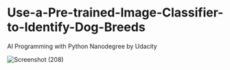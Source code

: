 # Use-a-Pre-trained-Image-Classifier-to-Identify-Dog-Breeds
AI Programming with Python Nanodegree by Udacity


![Screenshot (208)](https://github.com/Yasmeen-Begum/Use-a-Pre-trained-Image-Classifier-to-Identify-Dog-Breeds/assets/91931504/5568bdf4-7d20-4909-92d4-5d222461f19e)
